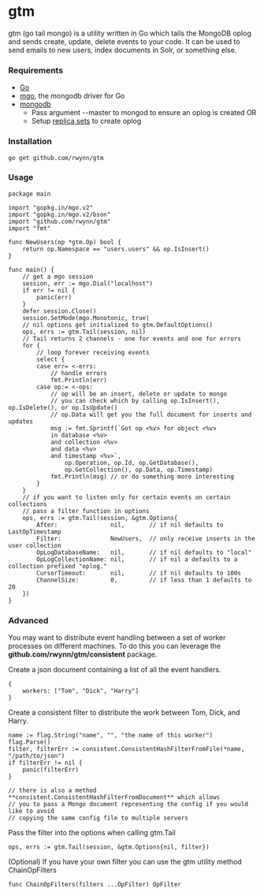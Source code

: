 gtm
===
gtm (go tail mongo) is a utility written in Go which tails the MongoDB oplog and sends create, update, delete events to your code.
It can be used to send emails to new users, index documents in Solr, or something else.

### Requirements ###
+ [Go](http://golang.org/doc/install)
+ [mgo](http://labix.org/mgo), the mongodb driver for Go
+ [mongodb](http://www.mongodb.org/)
	+ Pass argument --master to mongod to ensure an oplog is created OR
	+ Setup [replica sets](http://docs.mongodb.org/manual/tutorial/deploy-replica-set/) to create oplog

### Installation ###

	go get github.com/rwynn/gtm

### Usage ###
	
	package main
	
	import "gopkg.in/mgo.v2"
	import "gopkg.in/mgo.v2/bson"
	import "github.com/rwynn/gtm"
	import "fmt"

	func NewUsers(op *gtm.Op) bool {
		return op.Namespace == "users.users" && op.IsInsert()
	}

	func main() {
		// get a mgo session	
		session, err := mgo.Dial("localhost")
		if err != nil {
			panic(err)
		}
		defer session.Close()
		session.SetMode(mgo.Monotonic, true)
		// nil options get initialized to gtm.DefaultOptions()
		ops, errs := gtm.Tail(session, nil)
		// Tail returns 2 channels - one for events and one for errors
		for {
			// loop forever receiving events	
			select {
			case err= <-errs:
				// handle errors
				fmt.Println(err)
			case op:= <-ops:
				// op will be an insert, delete or update to mongo
				// you can check which by calling op.IsInsert(), op.IsDelete(), or op.IsUpdate()
				// op.Data will get you the full document for inserts and updates
				msg := fmt.Sprintf(`Got op <%v> for object <%v> 
				in database <%v>
				and collection <%v>
				and data <%v>
				and timestamp <%v>`,
					op.Operation, op.Id, op.GetDatabase(),
					op.GetCollection(), op.Data, op.Timestamp)
				fmt.Println(msg) // or do something more interesting
			}
		}
		// if you want to listen only for certain events on certain collections
		// pass a filter function in options
		ops, errs := gtm.Tail(session, &gtm.Options{
			After:               nil,     	// if nil defaults to LastOpTimestamp
			Filter:              NewUsers, 	// only receive inserts in the user collection
			OpLogDatabaseName:   nil,     	// if nil defaults to "local"
			OpLogCollectionName: nil,     	// if nil a defaults to a collection prefixed "oplog."
			CursorTimeout:       nil,     	// if nil defaults to 100s
			ChannelSize:         0,       	// if less than 1 defaults to 20
		})
	}


### Advanced ###

You may want to distribute event handling between a set of worker processes on different machines.
To do this you can leverage the **github.com/rwynn/gtm/consistent** package.  

Create a json document containing a list of all the event handlers.

	{ 
		workers: ["Tom", "Dick", "Harry"] 
	}

Create a consistent filter to distribute the work between Tom, Dick, and Harry.
	
	name := flag.String("name", "", "the name of this worker")
	flag.Parse()
	filter, filterErr := consistent.ConsistentHashFilterFromFile(*name, "/path/to/json")
	if filterErr != nil {
		panic(filterErr)
	}

	// there is also a method **consistent.ConsistentHashFilterFromDocument** which allows
	// you to pass a Mongo document representing the config if you would like to avoid
	// copying the same config file to multiple servers

Pass the filter into the options when calling gtm.Tail

	ops, errs := gtm.Tail(session, &gtm.Options{nil, filter})

(Optional) If you have your own filter you can use the gtm utility method ChainOpFilters
	
	func ChainOpFilters(filters ...OpFilter) OpFilter

